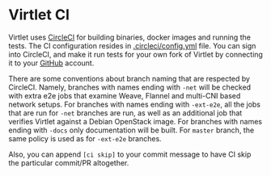 # Virtlet CI

Virtlet uses [CircleCI](https://circleci.com/) for building binaries,
docker images and running the tests. The CI configuration resides in
[.circleci/config.yml](https://github.com/Equinix/virtlet/blob/master/.circleci/config.yml)
file. You can sign into CircleCI, and make it run tests for your own
fork of Virtlet by connecting it to your [GitHub](https://github.com/)
account.

There are some conventions about branch naming that are respected by
CircleCI. Namely, branches with names ending with `-net` will be
checked with extra e2e jobs that examine Weave, Flannel and multi-CNI
based network setups. For branches with names ending with `-ext-e2e`,
all the jobs that are run for `-net` branches are run, as well as an
additional job that verifies Virtlet against a Debian OpenStack image.
For branches with names ending with `-docs` only documentation will be
built. For `master` branch, the same policy is used as for `-ext-e2e`
branches.

Also, you can append `[ci skip]` to your commit message to have CI
skip the particular commit/PR altogether.
